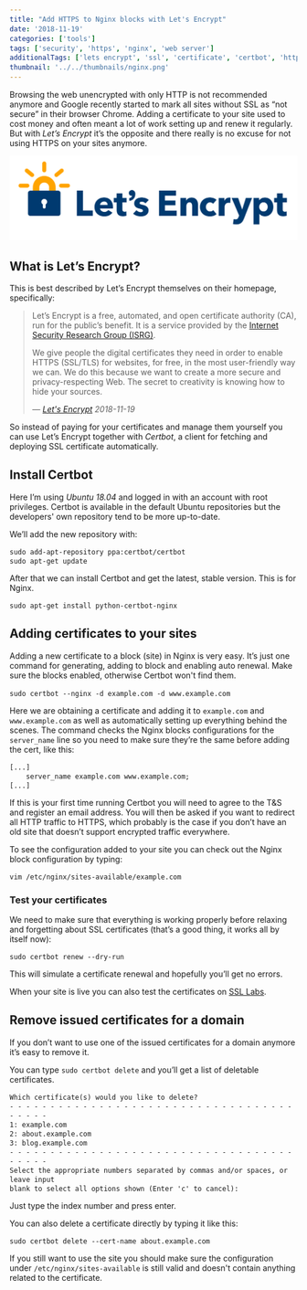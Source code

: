 ```yaml
---
title: "Add HTTPS to Nginx blocks with Let's Encrypt"
date: '2018-11-19'
categories: ['tools']
tags: ['security', 'https', 'nginx', 'web server']
additionalTags: ['lets encrypt', 'ssl', 'certificate', 'certbot', 'http', 'domain']
thumbnail: '../../thumbnails/nginx.png'
---
```


Browsing the web unencrypted with only HTTP is not recommended anymore and Google recently started to mark all sites without SSL as “not secure” in their browser Chrome. Adding a certificate to your site used to cost money and often meant a lot of work setting up and renew it regularly. But with *Let’s Encrypt* it’s the opposite and there really is no excuse for not using HTTPS on your sites anymore.

![Logo of Let's Encrypt](./lets_encrypt.png)

## What is Let’s Encrypt?

This is best described by Let’s Encrypt themselves on their homepage, specifically:

> Let’s Encrypt is a free, automated, and open certificate authority (CA), run for the public’s benefit. It is a service provided by the [Internet Security Research Group (ISRG)](https://letsencrypt.org/isrg/).
>
> We give people the digital certificates they need in order to enable HTTPS (SSL/TLS) for websites, for free, in the most user-friendly way we can. We do this because we want to create a more secure and privacy-respecting Web.
> The secret to creativity is knowing how to hide your sources. 
>
> &mdash; <cite>[Let's Encrypt][1] 2018-11-19</cite>

[1]:https://letsencrypt.org/about/

So instead of paying for your certificates and manage them yourself you can use Let’s Encrypt together with *Certbot*, a client for fetching and deploying SSL certificate automatically.

## Install Certbot

Here I’m using *Ubuntu 18.04* and logged in with an account with root privileges. Certbot is available in the default Ubuntu repositories but the developers' own repository tend to be more up-to-date.

We’ll add the new repository with:

```shell
sudo add-apt-repository ppa:certbot/certbot
sudo apt-get update
```

After that we can install Certbot and get the latest, stable version. This is for Nginx.

```shell
sudo apt-get install python-certbot-nginx 
```

## Adding certificates to your sites

Adding a new certificate to a block (site) in Nginx is very easy. It’s just one command for generating, adding to block and enabling auto renewal. Make sure the blocks enabled, otherwise Certbot won't find them.

`sudo certbot --nginx -d example.com -d www.example.com`

Here we are obtaining a certificate and adding it to `example.com` and `www.example.com` as well as automatically setting up everything behind the scenes. The command checks the Nginx blocks configurations for the `server_name` line so you need to make sure they’re the same before adding the cert, like this:

```
[...]
    server_name example.com www.example.com;
[...]
```

If this is your first time running Certbot you will need to agree to the T&S and register an email address. You will then be asked if you want to redirect all HTTP traffic to HTTPS, which probably is the case if you don’t have an old site that doesn’t support encrypted traffic everywhere.

To see the configuration added to your site you can check out the Nginx block configuration by typing:

```shell
vim /etc/nginx/sites-available/example.com
```

### Test your certificates

We need to make sure that everything is working properly before relaxing and forgetting about SSL certificates (that’s a
good thing, it works all by itself now):

```shell
sudo certbot renew --dry-run
```

This will simulate a certificate renewal and hopefully you’ll get no errors. 

When your site is live you can also test the certificates on [SSL Labs](https://www.ssllabs.com/ssltest/).

## Remove issued certificates for a domain

If you don’t want to use one of the issued certificates for a domain anymore it’s easy to remove it.

You can type `sudo certbot delete` and you’ll get a list of deletable certificates.

```
Which certificate(s) would you like to delete?
- - - - - - - - - - - - - - - - - - - - - - - - - - - - - - - - - - - - - - - -
1: example.com
2: about.example.com
3: blog.example.com
- - - - - - - - - - - - - - - - - - - - - - - - - - - - - - - - - - - - - - - -
Select the appropriate numbers separated by commas and/or spaces, or leave input
blank to select all options shown (Enter 'c' to cancel):
```

Just type the index number  and press enter. 

You can also delete a certificate directly by typing it like this:

```shell
sudo certbot delete --cert-name about.example.com
```

If you still want to use the site you should make sure the configuration under `/etc/nginx/sites-available` is still valid and doesn't contain anything related to the certificate. 
